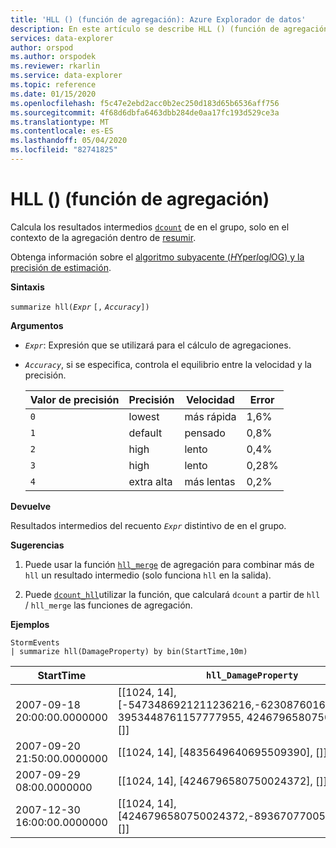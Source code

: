 ```yaml
---
title: 'HLL () (función de agregación): Azure Explorador de datos'
description: En este artículo se describe HLL () (función de agregación) en Azure Explorador de datos.
services: data-explorer
author: orspod
ms.author: orspodek
ms.reviewer: rkarlin
ms.service: data-explorer
ms.topic: reference
ms.date: 01/15/2020
ms.openlocfilehash: f5c47e2ebd2acc0b2ec250d183d65b6536aff756
ms.sourcegitcommit: 4f68d6dbfa6463dbb284de0aa17fc193d529ce3a
ms.translationtype: MT
ms.contentlocale: es-ES
ms.lasthandoff: 05/04/2020
ms.locfileid: "82741825"
---
```

# <a name="hll-aggregation-function"></a>HLL () (función de agregación)

Calcula los resultados intermedios [`dcount`](dcount-aggfunction.md) de en el grupo, solo en el contexto de la agregación dentro de [resumir](summarizeoperator.md).

Obtenga información sobre el [algoritmo subyacente (*H*Yper*l*og*l*OG) y la precisión de estimación](dcount-aggfunction.md#estimation-accuracy).

**Sintaxis**

`summarize hll(`*`Expr`* `[,` *`Accuracy`*`])`

**Argumentos**

* *`Expr`*: Expresión que se utilizará para el cálculo de agregaciones. 
* *`Accuracy`*, si se especifica, controla el equilibrio entre la velocidad y la precisión.

  |Valor de precisión |Precisión  |Velocidad  |Error  |
  |---------|---------|---------|---------|
  |`0` | lowest | más rápida | 1,6% |
  |`1` | default  | pensado | 0,8% |
  |`2` | high | lento | 0,4%  |
  |`3` | high | lento | 0,28% |
  |`4` | extra alta | más lentas | 0,2% |
    
**Devuelve**

Resultados intermedios del recuento *`Expr`* distintivo de en el grupo.
 
**Sugerencias**

1. Puede usar la función [`hll_merge`](hll-merge-aggfunction.md) de agregación para combinar más de `hll` un resultado intermedio (solo funciona `hll` en la salida).

1. Puede [`dcount_hll`](dcount-hllfunction.md)utilizar la función, que calculará `dcount` a partir de `hll`  /  `hll_merge` las funciones de agregación.

**Ejemplos**

```kusto
StormEvents
| summarize hll(DamageProperty) by bin(StartTime,10m)

```

|StartTime|`hll_DamageProperty`|
|---|---|
|2007-09-18 20:00:00.0000000|[[1024, 14], [-5473486921211236216,-6230876016761372746, 3953448761157777955, 4246796580750024372], []]|
|2007-09-20 21:50:00.0000000|[[1024, 14], [4835649640695509390], []]|
|2007-09-29 08:00.0000000|[[1024, 14], [4246796580750024372], []]|
|2007-12-30 16:00:00.0000000|[[1024, 14], [4246796580750024372,-8936707700542868125], []]|